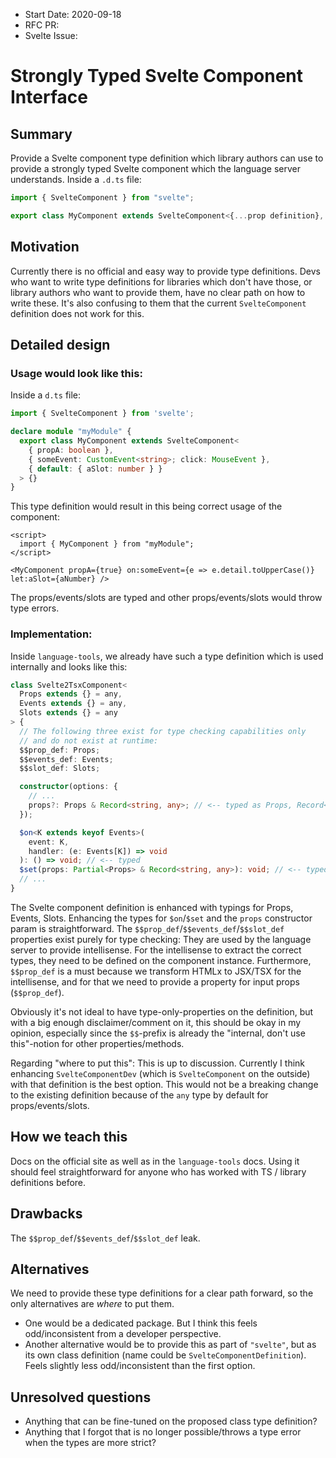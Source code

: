 - Start Date: 2020-09-18
- RFC PR:
- Svelte Issue:

# Strongly Typed Svelte Component Interface

## Summary

Provide a Svelte component type definition which library authors can use to provide a strongly typed Svelte component which the language server understands. Inside a `.d.ts` file:

```ts
import { SvelteComponent } from "svelte";

export class MyComponent extends SvelteComponent<{...prop definition}, {...events definition}, {...slots definition}> {}
```

## Motivation

Currently there is no official and easy way to provide type definitions. Devs who want to write type definitions for libraries which don't have those, or library authors who want to provide them, have no clear path on how to write these. It's also confusing to them that the current `SvelteComponent` definition does not work for this.

## Detailed design

### Usage would look like this:

Inside a `d.ts` file:

```ts
import { SvelteComponent } from 'svelte';

declare module "myModule" {
  export class MyComponent extends SvelteComponent<
    { propA: boolean },
    { someEvent: CustomEvent<string>; click: MouseEvent },
    { default: { aSlot: number } }
  > {}
}
```

This type definition would result in this being correct usage of the component:

```
<script>
  import { MyComponent } from "myModule";
</script>

<MyComponent propA={true} on:someEvent={e => e.detail.toUpperCase()} let:aSlot={aNumber} />
```

The props/events/slots are typed and other props/events/slots would throw type errors.

### Implementation:

Inside `language-tools`, we already have such a type definition which is used internally and looks like this:

```ts
class Svelte2TsxComponent<
  Props extends {} = any,
  Events extends {} = any,
  Slots extends {} = any
> {
  // The following three exist for type checking capabilities only
  // and do not exist at runtime:
  $$prop_def: Props;
  $$events_def: Events;
  $$slot_def: Slots;

  constructor(options: {
    // ...
    props?: Props & Record<string, any>; // <-- typed as Props, Record<string, any> for the $$restProps possibility
  });

  $on<K extends keyof Events>(
    event: K,
    handler: (e: Events[K]) => void
  ): () => void; // <-- typed
  $set(props: Partial<Props> & Record<string, any>): void; // <-- typed, Record<string, any> for the $$restProps possibility
  // ...
}
```

The Svelte component definition is enhanced with typings for Props, Events, Slots. Enhancing the types for `$on`/`$set` and the `props` constructor param is straightforward. The `$$prop_def`/`$$events_def`/`$$slot_def` properties exist purely for type checking: They are used by the language server to provide intellisense. For the intellisense to extract the correct types, they need to be defined on the component instance. Furthermore, `$$prop_def` is a must because we transform HTMLx to JSX/TSX for the intellisense, and for that we need to provide a property for input props (`$$prop_def`).

Obviously it's not ideal to have type-only-properties on the definition, but with a big enough disclaimer/comment on it, this should be okay in my opinion, especially since the `$$`-prefix is already the "internal, don't use this"-notion for other properties/methods.

Regarding "where to put this": This is up to discussion. Currently I think enhancing `SvelteComponentDev` (which is `SvelteComponent` on the outside) with that definition is the best option. This would not be a breaking change to the existing definition because of the `any` type by default for props/events/slots.

## How we teach this

Docs on the official site as well as in the `language-tools` docs. Using it should feel straightforward for anyone who has worked with TS / library definitions before.

## Drawbacks

The `$$prop_def`/`$$events_def`/`$$slot_def` leak.

## Alternatives

We need to provide these type definitions for a clear path forward, so the only alternatives are _where_ to put them.

- One would be a dedicated package. But I think this feels odd/inconsistent from a developer perspective.
- Another alternative would be to provide this as part of `"svelte"`, but as its own class definition (name could be `SvelteComponentDefinition`). Feels slightly less odd/inconsistent than the first option.

## Unresolved questions

- Anything that can be fine-tuned on the proposed class type definition?
- Anything that I forgot that is no longer possible/throws a type error when the types are more strict?
